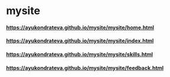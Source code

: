 # mysite
#### https://ayukondrateva.github.io/mysite/mysite/home.html
#### https://ayukondrateva.github.io/mysite/mysite/index.html
#### https://ayukondrateva.github.io/mysite/mysite/skills.html
#### https://ayukondrateva.github.io/mysite/mysite/feedback.html
